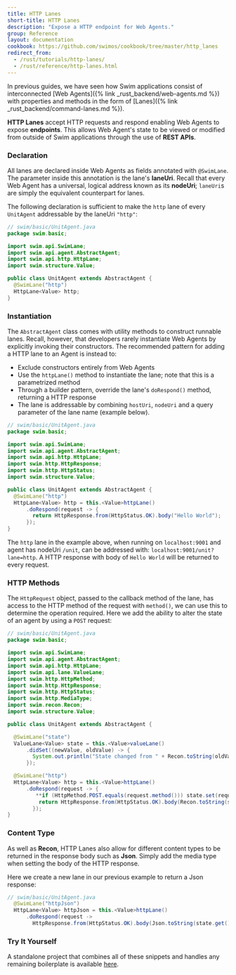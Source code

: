 ```yaml
---
title: HTTP Lanes
short-title: HTTP Lanes
description: "Expose a HTTP endpoint for Web Agents."
group: Reference
layout: documentation
cookbook: https://github.com/swimos/cookbook/tree/master/http_lanes
redirect_from:
  - /rust/tutorials/http-lanes/
  - /rust/reference/http-lanes.html
---
```


In previous guides, we have seen how Swim applications consist of interconnected [Web Agents]({% link _rust_backend/web-agents.md %}) with properties and methods in the form of [Lanes]({% link _rust_backend/command-lanes.md %}).

**HTTP Lanes** accept HTTP requests and respond enabling Web Agents to expose **endpoints**. This allows Web Agent's state to be viewed or modified from outside of Swim applications through the use of **REST APIs**.

### Declaration

All lanes are declared inside Web Agents as fields annotated with `@SwimLane`. The parameter inside this annotation is the lane's **laneUri**. Recall that every Web Agent has a universal, logical address known as its **nodeUri**; `laneUri`s are simply the equivalent counterpart for lanes.

The following declaration is sufficient to make the `http` lane of every `UnitAgent` addressable by the laneUri `"http"`:

```java
// swim/basic/UnitAgent.java
package swim.basic;

import swim.api.SwimLane;
import swim.api.agent.AbstractAgent;
import swim.api.http.HttpLane;
import swim.structure.Value;

public class UnitAgent extends AbstractAgent {
  @SwimLane("http")
  HttpLane<Value> http;
}
```

### Instantiation

The `AbstractAgent` class comes with utility methods to construct runnable lanes. Recall, however, that developers rarely instantiate Web Agents by explicitly invoking their constructors. The recommended pattern for adding a HTTP lane to an Agent is instead to:

- Exclude constructors entirely from Web Agents
- Use the `httpLane()` method to instantiate the lane; note that this is a parametrized method
- Through a builder pattern, override the lane's `doRespond()` method, returning a HTTP response
- The lane is addressable by combining `hostUri`, `nodeUri` and a query parameter of the lane name (example below).

```java
// swim/basic/UnitAgent.java
package swim.basic;

import swim.api.SwimLane;
import swim.api.agent.AbstractAgent;
import swim.api.http.HttpLane;
import swim.http.HttpResponse;
import swim.http.HttpStatus;
import swim.structure.Value;

public class UnitAgent extends AbstractAgent {
  @SwimLane("http")
  HttpLane<Value> http = this.<Value>httpLane()
      .doRespond(request -> {
        return HttpResponse.from(HttpStatus.OK).body("Hello World");
      });
}
```

The `http` lane in the example above, when running on `localhost:9001` and agent has nodeUri `/unit`, can be addressed with: `localhost:9001/unit?lane=http`. A HTTP response with body of `Hello World` will be returned to every request.

### HTTP Methods

The `HttpRequest` object, passed to the callback method of the lane, has access to the HTTP method of the request with `method()`, we can use this to determine the operation required. Here we add the ability to alter the state of an agent by using a `POST` request:

```java
// swim/basic/UnitAgent.java
package swim.basic;

import swim.api.SwimLane;
import swim.api.agent.AbstractAgent;
import swim.api.http.HttpLane;
import swim.api.lane.ValueLane;
import swim.http.HttpMethod;
import swim.http.HttpResponse;
import swim.http.HttpStatus;
import swim.http.MediaType;
import swim.recon.Recon;
import swim.structure.Value;

public class UnitAgent extends AbstractAgent {

  @SwimLane("state")
  ValueLane<Value> state = this.<Value>valueLane()
      .didSet((newValue, oldValue) -> {
        System.out.println("State changed from " + Recon.toString(oldValue) + " to " + Recon.toString(newValue));
      });

  @SwimLane("http")
  HttpLane<Value> http = this.<Value>httpLane()
      .doRespond(request -> {
         **if (HttpMethod.POST.equals(request.method())) state.set(request.entity().get());**
          return HttpResponse.from(HttpStatus.OK).body(Recon.toString(state.get()), MediaType.applicationXRecon());
        });
}
```

### Content Type

As well as **Recon**, HTTP Lanes also allow for different content types to be returned in the response body such as **Json**. Simply add the media type when setting the body of the HTTP response.

Here we create a new lane in our previous example to return a Json response:

```java
// swim/basic/UnitAgent.java
  @SwimLane("httpJson")
  HttpLane<Value> httpJson = this.<Value>httpLane()
      .doRespond(request ->
        HttpResponse.from(HttpStatus.OK).body(Json.toString(state.get()), MediaType.applicationJson()));
```

### Try It Yourself

A standalone project that combines all of these snippets and handles any remaining boilerplate is available [here](https://github.com/swimos/cookbook/tree/master/http_lanes).
